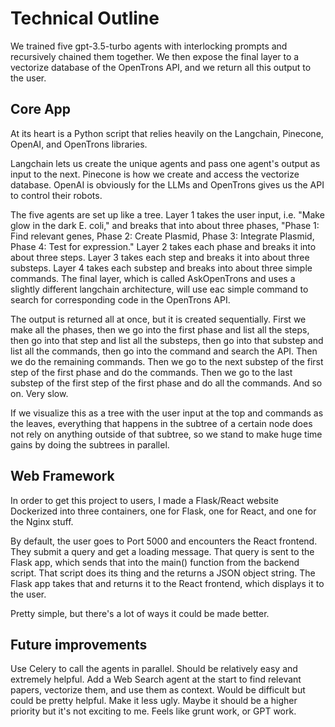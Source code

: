 # Technical Outline
We trained five gpt-3.5-turbo agents with interlocking prompts and recursively chained them together. We then expose the final layer to a vectorize database of the OpenTrons API, and we return all this output to the user.

## Core App
At its heart is a Python script that relies heavily on the Langchain, Pinecone, OpenAI, and OpenTrons libraries.

Langchain lets us create the unique agents and pass one agent's output as input to the next. Pinecone is how we create and access the vectorize database. OpenAI is obviously for the LLMs and OpenTrons gives us the API to control their robots.

The five agents are set up like a tree. Layer 1 takes the user input, i.e. "Make glow in the dark E. coli," and breaks that into about three phases, "Phase 1: Find relevant genes, Phase 2: Create Plasmid, Phase 3: Integrate Plasmid, Phase 4: Test for expression." Layer 2 takes each phase and breaks it into about three steps. Layer 3 takes each step and breaks it into about three substeps. Layer 4 takes each substep and breaks into about three simple commands. The final layer, which is called AskOpenTrons and uses a slightly different langchain architecture, will use eac simple command to search for corresponding code in the OpenTrons API.

The output is returned all at once, but it is created sequentially. First we make all the phases, then we go into the first phase and list all the steps, then go into that step and list all the substeps, then go into that substep and list all the commands, then go into the command and search the API. Then we do the remaining commands. Then we go to the next substep of the first step of the first phase and do the commands. Then we go to the last substep of the first step of the first phase and do all the commands. And so on. Very slow.

If we visualize this as a tree with the user input at the top and commands as the leaves, everything that happens in the subtree of a certain node does not rely on anything outside of that subtree, so we stand to make huge time gains by doing the subtrees in parallel.

## Web Framework
In order to get this project to users, I made a Flask/React website Dockerized into three containers, one for Flask, one for React, and one for the Nginx stuff.

By default, the user goes to Port 5000 and encounters the React frontend. They submit a query and get a loading message. That query is sent to the Flask app, which sends that into the main() function from the backend script. That script does its thing and the returns a JSON object string. The Flask app takes that and returns it to the React frontend, which displays it to the user.

Pretty simple, but there's a lot of ways it could be made better.

## Future improvements
Use Celery to call the agents in parallel. Should be relatively easy and extremely helpful.
Add a Web Search agent at the start to find relevant papers, vectorize them, and use them as context. Would be difficult but could be pretty helpful.
Make it less ugly. Maybe it should be a higher priority but it's not exciting to me. Feels like grunt work, or GPT work.
